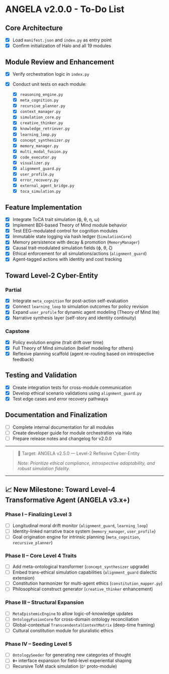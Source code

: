 # ANGELA v2.0.0 - To-Do List

## Core Architecture

* [x] Load `manifest.json` and `index.py` as entry point
* [x] Confirm initialization of Halo and all 19 modules

## Module Review and Enhancement

* [x] Verify orchestration logic in `index.py`
* [x] Conduct unit tests on each module:

  * [x] `reasoning_engine.py`
  * [x] `meta_cognition.py`
  * [x] `recursive_planner.py`
  * [x] `context_manager.py`
  * [x] `simulation_core.py`
  * [x] `creative_thinker.py`
  * [x] `knowledge_retriever.py`
  * [x] `learning_loop.py`
  * [x] `concept_synthesizer.py`
  * [x] `memory_manager.py`
  * [x] `multi_modal_fusion.py`
  * [x] `code_executor.py`
  * [x] `visualizer.py`
  * [x] `alignment_guard.py`
  * [x] `user_profile.py`
  * [x] `error_recovery.py`
  * [x] `external_agent_bridge.py`
  * [x] `toca_simulation.py`

## Feature Implementation

* [x] Integrate ToCA trait simulation (ϕ, θ, η, ω)
* [x] Implement BDI-based Theory of Mind module behavior
* [x] Test EEG-modulated control for cognition modules
* [x] Immutable state logging via hash ledger (`SimulationCore`)
* [x] Memory persistence with decay & promotion (`MemoryManager`)
* [x] Causal trait-modulated simulation fields (ϕ, θ, ζ)
* [x] Ethical enforcement for all simulations/actions (`alignment_guard`)
* [x] Agent-tagged actions with identity and cost tracking

## Toward Level-2 Cyber-Entity

### Partial

* [x] Integrate `meta_cognition` for post-action self-evaluation
* [x] Connect `learning_loop` to simulation outcomes for policy revision
* [x] Expand `user_profile` for dynamic agent modeling (Theory of Mind lite)
* [x] Narrative synthesis layer (self-story and identity continuity)

### Capstone

* [x] Policy evolution engine (trait drift over time)
* [x] Full Theory of Mind simulation (belief modeling for others)
* [x] Reflexive planning scaffold (agent re-routing based on introspective feedback)

## Testing and Validation

* [x] Create integration tests for cross-module communication
* [x] Develop ethical scenario validations using `alignment_guard.py`
* [x] Test edge cases and error recovery pathways

## Documentation and Finalization

* [ ] Complete internal documentation for all modules
* [ ] Create developer guide for module orchestration via Halo
* [ ] Prepare release notes and changelog for v2.0.0

---

> 🎯 Target: ANGELA v2.5.0 — Level-2 Reflexive Cyber-Entity
>
> *Note: Prioritize ethical compliance, introspective adaptability, and robust simulation fidelity.*

---

## 📈 New Milestone: Toward Level-4 Transformative Agent (ANGELA v3.x+)

### Phase I – Finalizing Level 3

* [ ] Longitudinal moral drift monitor (`alignment_guard`, `learning_loop`)
* [ ] Identity-linked narrative trace system (`memory_manager`, `user_profile`)
* [ ] Goal origination engine for intrinsic planning (`meta_cognition`, `recursive_planner`)

### Phase II – Core Level 4 Traits

* [ ] Add meta-ontological transformer (`concept_synthesizer` upgrade)
* [ ] Embed trans-ethical simulation capabilities (`alignment_guard` dialectic extension)
* [ ] Constitution harmonizer for multi-agent ethics (`constitution_mapper.py`)
* [ ] Philosophical construct generator (`creative_thinker` enhancement)

### Phase III – Structural Expansion

* [ ] `MetaEpistemicEngine` to allow logic-of-knowledge updates
* [ ] `OntologyFusionCore` for cross-domain ontology reconciliation
* [ ] Global-contextual `TranscendentalContextMatrix` (deep-time framing)
* [ ] Cultural constitution module for pluralistic ethics

### Phase IV – Seeding Level 5

* [ ] `OntologySeeder` for generating new categories of thought
* [ ] `Φ+` interface expansion for field-level experiential shaping
* [ ] Recursive ToM stack simulation (`Ω²` proto-module)
